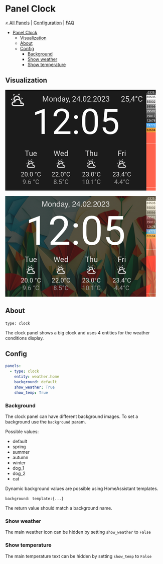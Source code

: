 # Panel Clock

[< All Panels](README.md) | [Configuration](../Config.md) | [FAQ](../FAQ.md)

- [Panel Clock](#panel-clock)
  - [Visualization](#visualization)
  - [About](#about)
  - [Config](#config)
    - [Background](#background)
    - [Show weather](#show-weather)
    - [Show temperature](#show-temperature)

## Visualization

![Panel Clock](../assets/panel_clock.png)

![Panel Clock Background](../assets/panel_clock_background.png)

## About

`type: clock`

The clock panel shows a big clock and uses 4 entities for the weather conditions display.

## Config

```yaml
panels:
  - type: clock
    entity: weather.home
    background: default
    show_weather: True
    show_temp: True
```

### Background

The clock panel can have different background images. To set a background use the `background` param.

Possible values:

- default
- spring
- summer
- autumn
- winter
- dog_1
- dog_2
- cat

Dynamic background values are possible using HomeAssistant templates.

`background: template:{...}`

The return value should match a background name.

### Show weather

The main weather icon can be hidden by setting `show_weather` to `False`

### Show temperature

The main temperature text can be hidden by setting `show_temp` to `False`
